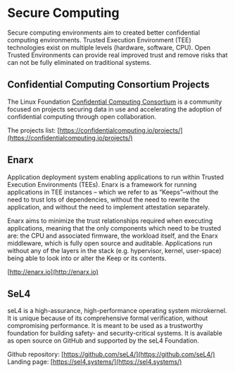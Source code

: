 # Secure Computing

Secure computing environments aim to created better confidential computing environments. Trusted Execution Environment (TEE) technologies exist on multiple levels (hardware, software, CPU). Open Trusted Environments can provide real improved trust and remove risks that can not be fully eliminated on traditional systems.

## Confidential Computing Consortium Projects

The Linux Foundation [Confidential Computing Consortium](https://confidentialcomputing.io/) is a community focused on projects securing data in use and accelerating the adoption of confidential computing through open collaboration.

The projects list: [https://confidentialcomputing.io/projects/](https://confidentialcomputing.io/projects/)


## Enarx

Application deployment system enabling applications to run within Trusted Execution Environments (TEEs).
Enarx is a framework for running applications in TEE instances – which we refer to as “Keeps”–without the need to trust lots of dependencies, without the need to rewrite the application, and without the need to implement attestation separately.

Enarx aims to minimize the trust relationships required when executing applications, meaning that the only components which need to be trusted are: the CPU and associated firmware, the workload itself, and the Enarx middleware, which is fully open source and auditable. Applications run without any of the layers in the stack (e.g. hypervisor, kernel, user-space) being able to look into or alter the Keep or its contents.

[http://enarx.io](http://enarx.io)

## SeL4

seL4 is a high-assurance, high-performance operating system microkernel. It is unique because of its comprehensive formal verification, without compromising performance. It is meant to be used as a trustworthy foundation for building safety- and security-critical systems. It is available as open source on GitHub and supported by the seL4 Foundation. 

Github repository: [https://github.com/seL4/](https://github.com/seL4/)
Landing page: [https://sel4.systems/](https://sel4.systems/)